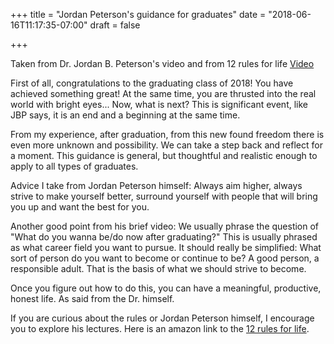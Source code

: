 +++
title = "Jordan Peterson's guidance for graduates"
date = "2018-06-16T11:17:35-07:00"
draft = false

+++

Taken from Dr. Jordan B. Peterson's video and from 12 rules for life [Video](https://www.youtube.com/watch?v=-JfIbRdUfSU)

First of all, congratulations to the graduating class of 2018! You have achieved something great! At the same time, you are thrusted into the real world with bright eyes... Now, what is next?
This is significant event, like JBP says, it is an end and a beginning at the same time. 

From my experience, after graduation, from this new found freedom there is even more unknown and possibility. We can take a step back and reflect for a moment. This guidance is general, but thoughtful and realistic enough to apply to all types of graduates.

Advice I take from Jordan Peterson himself: Always aim higher, always strive to make yourself better, surround yourself with people that will bring you up and want the best for you.

Another good point from his brief video: We usually phrase the question of "What do you wanna be/do now after graduating?" This is usually phrased as what career field you want to pursue. It should really be simplified: What sort of person do you want to become or continue to be? A good person, a responsible adult. That is the basis of what we should strive to become.

Once you figure out how to do this, you can have a meaningful, productive, honest life. As said from the Dr. himself.

If you are curious about the rules or Jordan Peterson himself, I encourage you to explore his lectures. Here is an amazon link to the [12 rules for life](https://www.amazon.ca/12-Rules-Life-Antidote-Chaos/dp/0345816021/ref=sr_1_1?ie=UTF8&qid=1529173507&sr=8-1&keywords=12+rules+for+life+an+antidote+to+chaos). 
